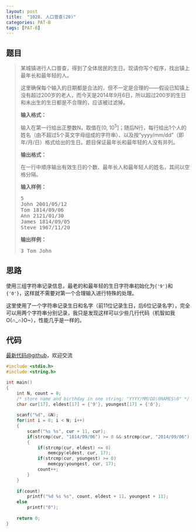 ```yaml
---
layout: post
title:  "1028. 人口普查(20)"
categories: PAT-B
tags: [PAT-B]
---
```

## 题目

> <div id="problemContent">
> <p>
> 某城镇进行人口普查，得到了全体居民的生日。现请你写个程序，找出镇上最年长和最年轻的人。
> </p>
> <p>这里确保每个输入的日期都是合法的，但不一定是合理的——假设已知镇上没有超过200岁的老人，而今天是2014年9月6日，所以超过200岁的生日和未出生的生日都是不合理的，应该被过滤掉。
> </p>
> <p><b>
> 输入格式：
> </b></p>
> <p>
> 输入在第一行给出正整数N，取值在(0, 10<sup>5</sup>]；随后N行，每行给出1个人的姓名（由不超过5个英文字母组成的字符串）、以及按“yyyy/mm/dd”（即年/月/日）格式给出的生日。题目保证最年长和最年轻的人没有并列。
> </p>
> <p><b>
> 输出格式：
> </b></p>
> <p>
> 在一行中顺序输出有效生日的个数、最年长人和最年轻人的姓名，其间以空格分隔。
> </p>
> <b>输入样例：</b><pre>
> 5
> John 2001/05/12
> Tom 1814/09/06
> Ann 2121/01/30
> James 1814/09/05
> Steve 1967/11/20
> </pre>
> <b>输出样例：</b><pre>
> 3 Tom John
> </pre>
> </div>

## 思路


使用三组字符串记录信息，最老的和最年轻的生日字符串初始化为`{'9'}`和`{'0'}`，这样就不需要对第一个合理输入进行特殊的处理。

这里使用了一个字符串记录生日和名字（前11位记录生日，后6位记录名字），完全可以用两个字符串分别记录，我只是发现这样可以少些几行代码（机智如我O(∩_∩)O~），性能几乎是一样的。

## 代码

[最新代码@github](https://github.com/OliverLew/PAT/blob/master/PATBasic/1028.c)，欢迎交流
```c
#include <stdio.h>
#include <string.h>

int main()
{
    int N, count = 0;
    /* store name and birthday in one string: "YYYY/MM/DD\0NAMES\0" */
    char cur[17], eldest[17] = {'9'}, youngest[17] = {'0'};
    
    scanf("%d", &N);
    for(int i = 0; i < N; i++)
    {
        scanf("%s %s", cur + 11, cur);
        if(strcmp(cur, "1814/09/06") >= 0 && strcmp(cur, "2014/09/06") <= 0) 
        {
            if(strcmp(cur, eldest) <= 0) 
                memcpy(eldest, cur, 17);
            if(strcmp(cur, youngest) >= 0)
                memcpy(youngest, cur, 17);
            count++;
        }
    }
    
    if(count)
        printf("%d %s %s", count, eldest + 11, youngest + 11);
    else 
        printf("0");
    
    return 0;
}

```